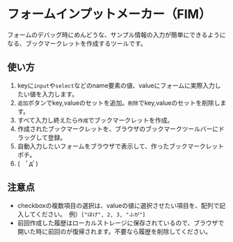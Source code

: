 フォームインプットメーカー（FIM）
==========================
フォームのデバッグ時にめんどうな、サンプル情報の入力が簡単にできるようになる、ブックマークレットを作成するツールです。

使い方
-------
1. keyに`input`や`select`などのname要素の値、valueにフォームに実際入力したい値を入力します。
2. `追加`ボタンでkey,valueのセットを追加。`削除`でkey,valueのセットを削除します。
3. すべて入力し終えたら`作成`でブックマークレットを作成。
4. 作成されたブックマークレットを、ブラウザのブックマークツールバーにドラッグして登録。
5. 自動入力したいフォームをブラウザで表示して、作ったブックマークレットポチ。
6. (　ﾟдﾟ)

注意点
-------
- checkboxの複数項目の選択は、valueの値に選択させたい項目を、配列で記入してください。　例）`["ほげ", 2, 3, "ふが"]`
- 前回作成した履歴はローカルストレージに保存されているので、ブラウザで開いた時に前回のが復帰されます。不要なら履歴を削除してください。